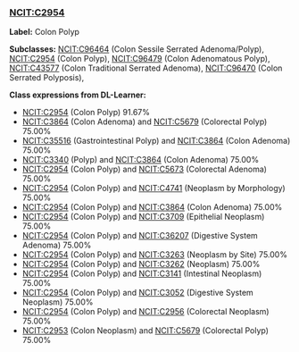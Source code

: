 
### [NCIT:C2954](http://purl.obolibrary.org/obo/NCIT_C2954)
**Label:** Colon Polyp

**Subclasses:** [NCIT:C96464](http://purl.obolibrary.org/obo/NCIT_C96464) (Colon Sessile Serrated Adenoma/Polyp), [NCIT:C2954](http://purl.obolibrary.org/obo/NCIT_C2954) (Colon Polyp), [NCIT:C96479](http://purl.obolibrary.org/obo/NCIT_C96479) (Colon Adenomatous Polyp), [NCIT:C43577](http://purl.obolibrary.org/obo/NCIT_C43577) (Colon Traditional Serrated Adenoma), [NCIT:C96470](http://purl.obolibrary.org/obo/NCIT_C96470) (Colon Serrated Polyposis), 

**Class expressions from DL-Learner:**

- [NCIT:C2954](http://purl.obolibrary.org/obo/NCIT_C2954) (Colon Polyp) 91.67%
- [NCIT:C3864](http://purl.obolibrary.org/obo/NCIT_C3864) (Colon Adenoma) and [NCIT:C5679](http://purl.obolibrary.org/obo/NCIT_C5679) (Colorectal Polyp) 75.00%
- [NCIT:C35516](http://purl.obolibrary.org/obo/NCIT_C35516) (Gastrointestinal Polyp) and [NCIT:C3864](http://purl.obolibrary.org/obo/NCIT_C3864) (Colon Adenoma) 75.00%
- [NCIT:C3340](http://purl.obolibrary.org/obo/NCIT_C3340) (Polyp) and [NCIT:C3864](http://purl.obolibrary.org/obo/NCIT_C3864) (Colon Adenoma) 75.00%
- [NCIT:C2954](http://purl.obolibrary.org/obo/NCIT_C2954) (Colon Polyp) and [NCIT:C5673](http://purl.obolibrary.org/obo/NCIT_C5673) (Colorectal Adenoma) 75.00%
- [NCIT:C2954](http://purl.obolibrary.org/obo/NCIT_C2954) (Colon Polyp) and [NCIT:C4741](http://purl.obolibrary.org/obo/NCIT_C4741) (Neoplasm by Morphology) 75.00%
- [NCIT:C2954](http://purl.obolibrary.org/obo/NCIT_C2954) (Colon Polyp) and [NCIT:C3864](http://purl.obolibrary.org/obo/NCIT_C3864) (Colon Adenoma) 75.00%
- [NCIT:C2954](http://purl.obolibrary.org/obo/NCIT_C2954) (Colon Polyp) and [NCIT:C3709](http://purl.obolibrary.org/obo/NCIT_C3709) (Epithelial Neoplasm) 75.00%
- [NCIT:C2954](http://purl.obolibrary.org/obo/NCIT_C2954) (Colon Polyp) and [NCIT:C36207](http://purl.obolibrary.org/obo/NCIT_C36207) (Digestive System Adenoma) 75.00%
- [NCIT:C2954](http://purl.obolibrary.org/obo/NCIT_C2954) (Colon Polyp) and [NCIT:C3263](http://purl.obolibrary.org/obo/NCIT_C3263) (Neoplasm by Site) 75.00%
- [NCIT:C2954](http://purl.obolibrary.org/obo/NCIT_C2954) (Colon Polyp) and [NCIT:C3262](http://purl.obolibrary.org/obo/NCIT_C3262) (Neoplasm) 75.00%
- [NCIT:C2954](http://purl.obolibrary.org/obo/NCIT_C2954) (Colon Polyp) and [NCIT:C3141](http://purl.obolibrary.org/obo/NCIT_C3141) (Intestinal Neoplasm) 75.00%
- [NCIT:C2954](http://purl.obolibrary.org/obo/NCIT_C2954) (Colon Polyp) and [NCIT:C3052](http://purl.obolibrary.org/obo/NCIT_C3052) (Digestive System Neoplasm) 75.00%
- [NCIT:C2954](http://purl.obolibrary.org/obo/NCIT_C2954) (Colon Polyp) and [NCIT:C2956](http://purl.obolibrary.org/obo/NCIT_C2956) (Colorectal Neoplasm) 75.00%
- [NCIT:C2953](http://purl.obolibrary.org/obo/NCIT_C2953) (Colon Neoplasm) and [NCIT:C5679](http://purl.obolibrary.org/obo/NCIT_C5679) (Colorectal Polyp) 75.00%


